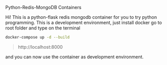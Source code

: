 Python-Redis-MongoDB Containers

Hi! This is a python-flask redis mongodb container for you to try python programming. This is a development environment, just install docker go to root folder and type on the terminal

```sh
docker-compose up -d --build
```

>http://localhost:8000

and you can now use the container as development environment.
